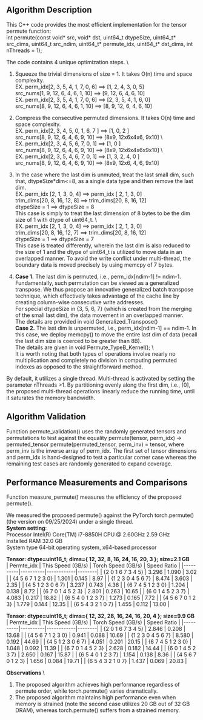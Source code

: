 ## **Algorithm Description**
This C++ code provides the most efficient implementation for the tensor permute function: \
int permute(const void* src, void* dst, uint64_t dtypeSize, uint64_t* src_dims,
    uint64_t src_ndim, uint64_t* permute_idx, uint64_t* dst_dims, int nThreads = 1);

The code contains 4 unique optimization steps. \
1. Squeeze the trivial dimensions of size = 1. It takes O(n) time and space complexity. \
EX.   perm_idx[2, 3, 5,  4, 1, 7, 0,  6] ==>  [1,  2, 4, 3, 0, 5]   \
      src_nums[1, 9, 12, 6, 4, 6, 1, 10] ==>  [9, 12, 6, 4, 6, 10]  \
EX.   perm_idx[2, 3, 5, 4, 1, 7, 0,  6]  ==>  [2, 3,  5, 4, 1, 6, 0]   \
      src_nums[8, 9, 12, 6, 4, 6, 1, 10] ==>  [8, 9, 12, 6, 4, 6, 10]     
      
 
2. Compress the consecutive permuted dimensions. It takes O(n) time and space complexity. \
EX.   perm_idx[2, 3,  4,  5,    0, 1,   6, 7 ]  ==>  [1,           0,    2 ]  \
      src_nums[8, 9,  12, 6,    4, 6,   9, 10]  ==>  [8x9,  12x6x4x6,  9x10]  \     
EX.   perm_idx[2, 3,  4,  5,  6, 7,     0,  1]  ==>  [1,              0  ]    \
      src_nums[8, 9,  12, 6,  4, 6,     9, 10]  ==>  [8x9,  12x6x4x6x9x10]    \     
EX.   perm_idx[2, 3,   5,  4,   6, 7,   0,  1]  ==>  [1,     3,    2,   4,    0  ]   \
      src_nums[8, 9,   12, 6,   4, 6,   9, 10]  ==>  [8x9,  12x6,  4,   6,   9x10]        
  
3. In the case where the last dim is unmuted, treat the last small dim, such that, dtypeSize*dim<=8, as a single data type 
         and then remove the last dim. \
EX. perm_idx [2,  1,  3,  0, 4]   ==> perm_idx [ 2, 1,  3,  0]  \
    trim_dims[20, 8, 16, 12, 8]   ==> trim_dims[20, 8, 16, 12]  \
    dtypeSize = 1                 ==> dtypeSize = 8             \
This case is simply to treat the last dimension of 8 bytes to be the dim size of 1 with dtype of uint64_t. \    
EX.   perm_idx [2,  1,  3,  0, 4]   ==> perm_idx [ 2, 1,  3,  0]  \
      trim_dims[20, 8, 16, 12, 7]   ==> trim_dims[20, 8, 16, 12]  \
      dtypeSize = 1                 ==> dtypeSize = 7             \
This case is treated differently, wherein the last dim is also reduced to the size of 1 and the dtype of uint64_t is utilized to move data in an overlapped manner. 
To avoid the write conflict under multi-thread, the boundary data is moved precisely by using memcpy of 7 bytes. 
 
4. **Case 1.** The last dim is permuted, i.e., perm_idx[ndim-1] != ndim-1. \
Fundamentally, such permutation can be viewed as a generalized transpose. 
We thus propose an innovative generalized batch transpose technique, which effectively takes advantage of the cache line by creating column-wise consecutive write addresses.  
For special dtypeSize in {3, 5, 6, 7} (which is created from the merging of the small last dim), the data movement in an overlapped manner. \
The details are provided in void Generalized_Transpose() \
**Case 2.** The last dim is unpermuted, i.e., perm_idx[ndim-1] == ndim-1.
In this case, we deploy memcpy() to move the entire last dim of data (recall the last dim size is coerced to be greater than 8B). \
The details are given in void Permute_TypeB_Kernel(); \    
It is worth noting that both types of operations involve nearly no multiplication and completely no division in computing permuted indexes
as opposed to the straightforward method.
 
By default, it utilizes a single thread. Multi-thread is activated by setting the parameter nThreads >1.
By partitioning evenly along the first dim, i.e., [0], the proposed multi-thread operations linearly reduce the running time,
until it saturates the memory bandwidth.
 
## **Algorithm Validation**
Function permute_validation() uses the randomly generated tensors and permutations to test against the equality
permute(tensor, perm_idx) -> permuted_tensor
permute(permuted_tensor, perm_inv) = tensor, where perm_inv is the inverse array of perm_idx.
The first set of tensor dimensions and perm_idx is hand-designed to test a particular corner case
whereas the remaining test cases are randomly generated to expand coverage. 

## **Performance Measurements and Comparisons**
Function measure_permute() measures the efficiency of the proposed permute(). 

We measured the proposed permute() against the PyTorch torch.permute() (the version on 09/25/2024) under a single thread. \
**System setting**: \
Processor	Intel(R) Core(TM) i7-8850H CPU @ 2.60GHz   2.59 GHz \
Installed RAM	32.0 GB \
System type	64-bit operating system, x64-based processor


**Tensor: dtype=uint16_t; dims={ 12, 32, 8, 16, 24, 16, 20, 3 }; size=2.1 GB** \
| Permte_idx | This Speed (GB/s) | Torch Speed (GB/s) | Speed Ratio |
|----------|----------|------------|--------|
| {2 0 1 6 7 3 4 5}   |  3.296   | 1.090 | 3.02 |
|  {4 5 6 7 1 2 3 0}  |  1.301   | 0.145  | 8.97 |
| {1 2 3 0 4 5 6 7}   |  8.474   | 3.603  | 2.35 | 
| {4 5 1 2 3 0 6 7}   | 3.237    | 0.743  | 4.36 |
| {6 7 4 5 1 2 3 0}   | 1.204    | 0.138  | 8.72 |
| {6 7 0 1 4 5 2 3}   | 2.801    | 0.263  | 10.65 |
| {6 0 1 4 5 2 3 7}   | 4.083    | 0.217  | 18.82 | 
| {6 5 4 0 1 2 3 7}   | 1.273    | 0.165  | 7.72  |
| {4 5 6 7 0 1 2 3}   | 1.779    | 0.144  | 12.35 |
| {6 5 4 3 2 1 0 7}   | 1.455    | 0.112  | 13.00 |


**Tensor: dtype=uint16_t; dims={ 12, 32, 28, 16, 24, 16, 20, 4 }; size=9.9 GB** \
| Permte_idx | This Speed (GB/s) | Torch Speed (GB/s) | Speed Ratio |
|----------|----------|------------|--------|
| {2 0 1 6 7 3 4 5}   |  2.846   | 0.208   | 13.68 |
|  {4 5 6 7 1 2 3 0}  |  0.941   | 0.088   | 10.69 |
| {1 2 3 0 4 5 6 7}   |  8.580   | 0.192   | 44.69 | 
| {4 5 1 2 3 0 6 7}   | 4.051    | 0.201   | 20.15 |
| {6 7 4 5 1 2 3 0}   | 1.048    | 0.092  | 11.39 |
| {6 7 0 1 4 5 2 3}   | 2.628    | 0.182  | 14.44 |
| {6 0 1 4 5 2 3 7}   | 2.650    | 0.167  | 15.87 | 
| {6 5 4 0 1 2 3 7}   | 1.154    | 0.138  | 8.36  |
| {4 5 6 7 0 1 2 3}   | 1.656    | 0.084  | 19.71 |
| {6 5 4 3 2 1 0 7}   | 1.437    | 0.069  | 20.83 |

**Observations** \
1. The proposed algorithm achieves high performance regardless of permute order, while torch.permute() varies dramatically.
2. The proposed algorithm maintains high performance even when memory is strained (note the second case utilizes 20 GB out of 32 GB DRAM), whereas torch.permute() suffers from a strained memory.


